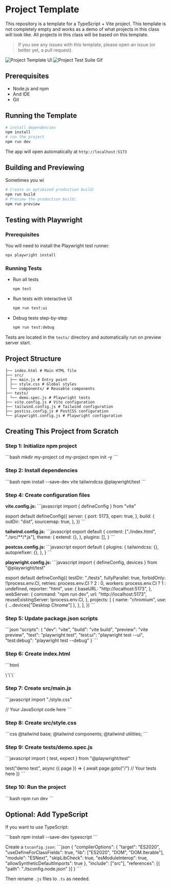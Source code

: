 # Project Template

[//]: # (TODO Change Demo to Something more fun)
[//]: # (TODO add Tailwind to DEMO)
[//]: # (TODO fix Workflow [GitHUb Actions])
[//]: # (TODO finish README)

This repository is a template for a TypeScript + Vite project.
This template is not completely empty and works as a demo of what projects in this class will look like.
All projects in this class will be based on this template.

> If you see any issues with this template, please open an issue (or better yet, a pull request).

[//]: # (TODO take a screenshot of complete project)
![Project Template UI](Project-UI.png)
![Project Test Suite Gif](test-Suite.gif)


## Prerequisites

- Node.js and npm
- And IDE
- Git

## Running the Template

```bash
# install dependencies
npm install
# run the project
npm run dev
```

The app will open automatically at `http://localhost:5173`

## Building and Previewing 

Sometimes you wi

```bash
# Create an optimized production build:
npm run build
# Preview the production build:
npm run preview

```

## Testing with Playwright

### Prerequisites

You will need to install the Playwright test runner:

```bash
npx playwright install
```

[//]: # (TODO how to install playwright on Windows)

### Running Tests

- Run all tests
    ```bash
    npm test
    ```
- Run tests with interactive UI
    ```bash
    npm run test:ui
    ```
- Debug tests step-by-step
    ```bash
    npm run test:debug
    ```

Tests are located in the `tests/` directory and automatically run on preview server start.

## Project Structure

```
├── index.html # Main HTML file
├── src/
│ ├── main.js # Entry point
│ ├── style.css # Global styles
│ └── components/ # Reusable components
├── tests/
│ └── demo.spec.js # Playwright tests
├── vite.config.js # Vite configuration
├── tailwind.config.js # Tailwind configuration
├── postcss.config.js # PostCSS configuration
└── playwright.config.js # Playwright configuration
```

## Creating This Project from Scratch

### Step 1: Initialize npm project

\`\`\`bash
mkdir my-project
cd my-project
npm init -y
\`\`\`

### Step 2: Install dependencies

\`\`\`bash
npm install --save-dev vite tailwindcss @playwright/test
\`\`\`

### Step 4: Create configuration files

**vite.config.js:**
\`\`\`javascript
import { defineConfig } from "vite"

export default defineConfig({
server: {
port: 5173,
open: true,
},
build: {
outDir: "dist",
sourcemap: true,
},
})
\`\`\`

**tailwind.config.js:**
\`\`\`javascript
export default {
content: ["./index.html", "./src/**/*.js"],
theme: {
extend: {},
},
plugins: [],
}
\`\`\`

**postcss.config.js:**
\`\`\`javascript
export default {
plugins: {
tailwindcss: {},
autoprefixer: {},
},
}
\`\`\`

**playwright.config.js:**
\`\`\`javascript
import { defineConfig, devices } from "@playwright/test"

export default defineConfig({
testDir: "./tests",
fullyParallel: true,
forbidOnly: !!process.env.CI,
retries: process.env.CI ? 2 : 0,
workers: process.env.CI ? 1 : undefined,
reporter: "html",
use: {
baseURL: "http://localhost:5173",
},
webServer: {
command: "npm run dev",
url: "http://localhost:5173",
reuseExistingServer: !process.env.CI,
},
projects: [
{
name: "chromium",
use: { ...devices["Desktop Chrome"] },
},
],
})
\`\`\`

### Step 5: Update package.json scripts

\`\`\`json
"scripts": {
"dev": "vite",
"build": "vite build",
"preview": "vite preview",
"test": "playwright test",
"test:ui": "playwright test --ui",
"test:debug": "playwright test --debug"
}
\`\`\`

### Step 6: Create index.html

\`\`\`html
<!DOCTYPE html>
<html lang="en">
<head>
  <meta charset="UTF-8">
  <meta name="viewport" content="width=device-width, initial-scale=1.0">
  <title>Vite + Tailwind</title>
</head>
<body>
  <div id="app"></div>
  <script type="module" src="/src/main.js"></script>
</body>
</html>
\`\`\`

### Step 7: Create src/main.js

\`\`\`javascript
import "./style.css"

// Your JavaScript code here
\`\`\`

### Step 8: Create src/style.css

\`\`\`css
@tailwind base;
@tailwind components;
@tailwind utilities;
\`\`\`

### Step 9: Create tests/demo.spec.js

\`\`\`javascript
import { test, expect } from "@playwright/test"

test("demo test", async ({ page }) => {
await page.goto("/")
// Your tests here
})
\`\`\`

### Step 10: Run the project

\`\`\`bash
npm run dev
\`\`\`

## Optional: Add TypeScript

If you want to use TypeScript:

\`\`\`bash
npm install --save-dev typescript
\`\`\`

Create a `tsconfig.json`:
\`\`\`json
{
"compilerOptions": {
"target": "ES2020",
"useDefineForClassFields": true,
"lib": ["ES2020", "DOM", "DOM.Iterable"],
"module": "ESNext",
"skipLibCheck": true,
"esModuleInterop": true,
"allowSyntheticDefaultImports": true
},
"include": ["src"],
"references": [{ "path": "./tsconfig.node.json" }]
}
\`\`\`

Then rename `.js` files to `.ts` as needed.

